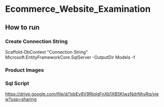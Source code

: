 # Ecommerce_Website_Examination

## How to run

### Create Connection String
Scaffold-DbContext "Connection String" Microsoft.EntityFrameworkCore.SqlServer -OutputDir Models -f

### Product Images

### Sql Script
https://drive.google.com/file/d/1xbEv6V9RIolgFnXb1XB5KIwzNdrNhvRq/view?usp=sharing
